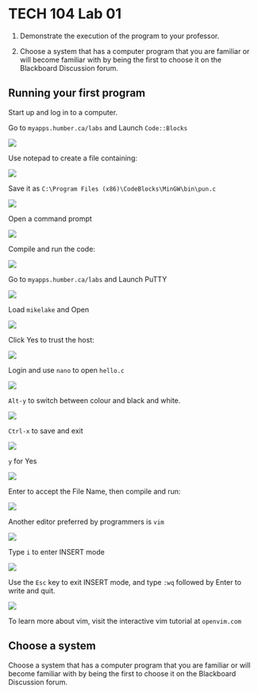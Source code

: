 # TECH 104 Lab 01

1.  Demonstrate the execution of the program to your professor.

2.  Choose a system that has a computer program that you are familiar or will
    become familiar with by being the first to choose it on the Blackboard
    Discussion forum.

## Running your first program

Start up and log in to a computer.

Go to `myapps.humber.ca/labs` and Launch `Code::Blocks`

![](media/image1.png)

Use notepad to create a file containing:

![](media/image2.png)

Save it as `C:\Program Files (x86)\CodeBlocks\MinGW\bin\pun.c`

![](media/image3.png)

Open a command prompt

![](media/image4.png)

Compile and run the code:

![](media/image5.png)

Go to `myapps.humber.ca/labs` and Launch PuTTY

![](media/image6.png)

Load `mikelake` and Open

![](media/image7.png)

Click Yes to trust the host:

![](media/image8.png)

Login and use `nano` to open `hello.c`

![](media/image9.png)

`Alt-y` to switch between colour and black and white.

![](media/image10.png)

`Ctrl-x` to save and exit

![](media/image11.png)

`y` for Yes

![](media/image12.png)

Enter to accept the File Name, then compile and run:

![](media/image13.png)

Another editor preferred by programmers is `vim`

![](media/image14.png)

Type `i` to enter INSERT mode

![](media/image15.png)

Use the `Esc` key to exit INSERT mode, and type `:wq` followed by Enter to write and
quit.

![](media/image16.png)

To learn more about vim, visit the interactive vim tutorial at `openvim.com`

## Choose a system

Choose a system that has a computer program that you are familiar or will become
familiar with by being the first to choose it on the Blackboard Discussion
forum.
